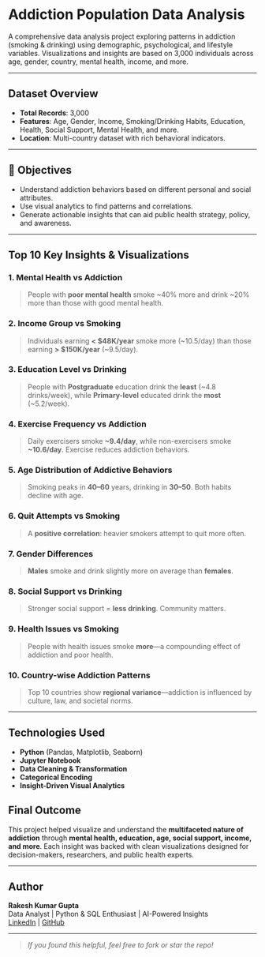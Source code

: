 
#  Addiction Population Data Analysis 

A comprehensive data analysis project exploring patterns in addiction (smoking & drinking) using demographic, psychological, and lifestyle variables. Visualizations and insights are based on 3,000 individuals across age, gender, country, mental health, income, and more.

---

##  Dataset Overview

-  **Total Records**: 3,000
-  **Features**: Age, Gender, Income, Smoking/Drinking Habits, Education, Health, Social Support, Mental Health, and more.
-  **Location**: Multi-country dataset with rich behavioral indicators.

---

## 🧪 Objectives

- Understand addiction behaviors based on different personal and social attributes.
- Use visual analytics to find patterns and correlations.
- Generate actionable insights that can aid public health strategy, policy, and awareness.

---

##    Top 10 Key Insights & Visualizations

### 1.  Mental Health vs Addiction
> People with **poor mental health** smoke ~40% more and drink ~20% more than those with good mental health.

### 2.  Income Group vs Smoking
> Individuals earning **< $48K/year** smoke more (~10.5/day) than those earning **> $150K/year** (~9.5/day).

### 3.  Education Level vs Drinking
> People with **Postgraduate** education drink the **least** (~4.8 drinks/week), while **Primary-level** educated drink the **most** (~5.2/week).

### 4.  Exercise Frequency vs Addiction
> Daily exercisers smoke **~9.4/day**, while non-exercisers smoke **~10.6/day**. Exercise reduces addiction behaviors.

### 5.  Age Distribution of Addictive Behaviors
> Smoking peaks in **40–60** years, drinking in **30–50**. Both habits decline with age.

### 6. Quit Attempts vs Smoking
> A **positive correlation**: heavier smokers attempt to quit more often.

### 7.  Gender Differences
> **Males** smoke and drink slightly more on average than **females**.

### 8.  Social Support vs Drinking
> Stronger social support = **less drinking**. Community matters.

### 9.  Health Issues vs Smoking
> People with health issues smoke **more**—a compounding effect of addiction and poor health.

### 10.  Country-wise Addiction Patterns
> Top 10 countries show **regional variance**—addiction is influenced by culture, law, and societal norms.

---

##  Technologies Used

- **Python** (Pandas, Matplotlib, Seaborn)
- **Jupyter Notebook**
- **Data Cleaning & Transformation**
- **Categorical Encoding**
- **Insight-Driven Visual Analytics**


##  Final Outcome

This project helped visualize and understand the **multifaceted nature of addiction** through **mental health, education, age, social support, income, and more**. Each insight was backed with clean visualizations designed for decision-makers, researchers, and public health experts.

---

##  Author

**Rakesh Kumar Gupta**  
Data Analyst | Python & SQL Enthusiast | AI-Powered Insights  
 [LinkedIn](https://www.linkedin.com/in/rakeshgupta) |  [GitHub](https://github.com/Rkg721)

---

>  _If you found this helpful, feel free to fork or star the repo!_



